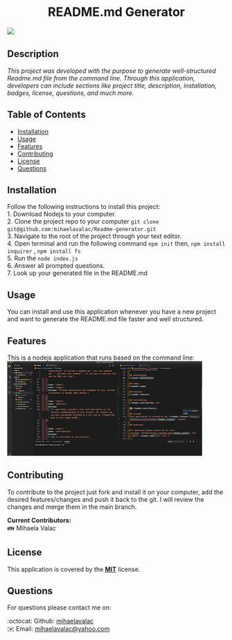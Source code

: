 
  <h1 align="center">  README.md Generator </h1> <img style="text-align:center" src="https://img.shields.io/badge/license-MIT-blue">

  ## Description 
  
  <p><i>This project was developed with the purpose to generate well-structured Readme.md file from the command line. Through this application, developers can include sections like project title, description, installation, badges, license, questions, and much more.</i><p>  

  ## Table of Contents 
  
  * [Installation](#installation)
  * [Usage](#usage)
  * [Features](#features)
  * [Contributing](#contributing)
  * [License](#license)
  * [Questions](#questions)
  
  ## Installation
  
  Follow the following instructions to install this project: <br> 1. Download Nodejs to your computer. <br> 2. Clone the project repo to your computer  `git clone git@github.com:mihaelavalac/Readme-generator.git` <br>  3. Navigate to the root of the project through your text editor. <br> 4. Open terminal and run the following command  `npm init`  then, `npm install inquirer`  ,  `npm install fs` <br> 5. Run the  `node index.js`  <br>  6. Answer all prompted questions. <br> 7. Look up your generated file in the README.md  

  ## Usage 
  
  You can install and use this application whenever you have a new project and want to generate the README.md file faster and well structured.

  ## Features
  
  This is a nodejs application that runs based on the command line: <br> ![image](./img/img1.png)

  ## Contributing
  
  To contribute to the project just fork and install it on your computer, add the desired features/changes and push it back to the git. I will review the changes and merge them in the main branch. <br>


  <b>Current Contributors:</b> <br>
  👪 Mihaela Valac
  
  ## License
  This application is covered by the <b>[MIT](https://opensource.org/licenses/MIT)</b> license. 
  
  ## Questions

  For questions please contact me on: <br/>
  
  :octocat: Github: [mihaelavalac](https://github.com/mihaelavalac) <br>
  ✉️ Email: mihaelavalac@yahoo.com<br /><br />
  
